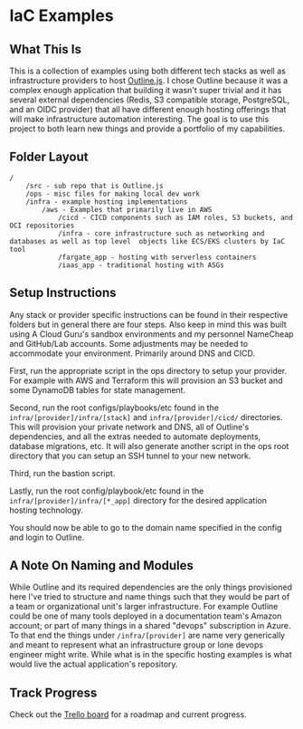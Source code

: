 # IaC Examples

## What This Is
This is a collection of examples using both different tech stacks as well as infrastructure providers to host [Outline.js](https://github.com/outline/outline). I chose Outline because it was a complex enough application that building it wasn't super trivial and it has several external dependencies (Redis, S3 compatible storage, PostgreSQL, and an OIDC provider) that all have different enough hosting offerings that will make infrastructure automation interesting. The goal is to use this project to both learn new things and provide a portfolio of my capabilities.

## Folder Layout
```
/
    /src - sub repo that is Outline.js
    /ops - misc files for making local dev work
    /infra - example hosting implementations
        /aws - Examples that primarily live in AWS
            /cicd - CICD components such as IAM roles, S3 buckets, and OCI repositories
            /infra - core infrastructure such as networking and databases as well as top level  objects like ECS/EKS clusters by IaC tool
            /fargate_app - hosting with serverless containers
            /iaas_app - traditional hosting with ASGs
```

## Setup Instructions
Any stack or provider specific instructions can be found in their respective folders but in general there are four steps. Also keep in mind this was built using A Cloud Guru's sandbox environments and my personnel NameCheap and GitHub/Lab accounts. Some adjustments may be needed to accommodate your environment. Primarily around DNS and CICD.

First, run the appropriate script in the ops directory to setup your provider. For example with AWS and Terraform this will provision an S3 bucket and some DynamoDB tables for state management.

Second, run the root configs/playbooks/etc found in the `infra/[provider]/infra/[stack]` and `infra/[provider]/cicd/` directories. This will provision your private network and DNS, all of Outline's dependencies, and all the extras needed to automate deployments, database migrations, etc. It will also generate another script in the ops root directory that you can setup an SSH tunnel to your new network.

Third, run the bastion script.

Lastly, run the root config/playbook/etc found in the `infra/[provider]/infra/[*_app]` directory for the desired application hosting technology.

You should now be able to go to the domain name specified in the config and login to Outline.

## A Note On Naming and Modules
While Outline and its required dependencies are the only things provisioned here I've tried to structure and name things such that they would be part of a team or organizational unit's larger infrastructure. For example Outline could be one of many tools deployed in a documentation team's Amazon account; or part of many things in a shared "devops" subscription in Azure. To that end the things under `/infra/[provider]` are name very generically and meant to represent what an infrastructure group or lone devops engineer might write. While what is in the specific hosting examples is what would live the actual application's repository. 

## Track Progress
Check out the [Trello board](https://trello.com/b/9fzihbj7/iac-examples) for a roadmap and current progress.